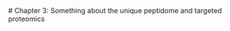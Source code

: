 <div class='chapter'>
# Chapter 3: Something about the unique peptidome and targeted proteomics
</div>

